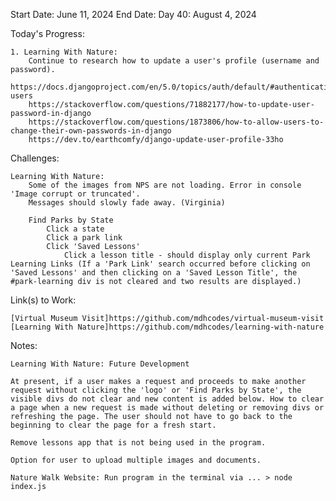 Start Date: June 11, 2024
End Date: 
Day 40: August 4, 2024

Today's Progress:

    1. Learning With Nature:
        Continue to research how to update a user's profile (username and password).
        https://docs.djangoproject.com/en/5.0/topics/auth/default/#authenticating-users
        https://stackoverflow.com/questions/71882177/how-to-update-user-password-in-django
        https://stackoverflow.com/questions/1873806/how-to-allow-users-to-change-their-own-passwords-in-django
        https://dev.to/earthcomfy/django-update-user-profile-33ho
                
Challenges:

    Learning With Nature: 
        Some of the images from NPS are not loading. Error in console 'Image corrupt or truncated'.
        Messages should slowly fade away. (Virginia)  

        Find Parks by State
            Click a state
            Click a park link
            Click 'Saved Lessons'
                Click a lesson title - should display only current Park Learning Links (If a 'Park Link' search occurred before clicking on 'Saved Lessons' and then clicking on a 'Saved Lesson Title', the #park-learning div is not cleared and two results are displayed.)    

Link(s) to Work:

    [Virtual Museum Visit]https://github.com/mdhcodes/virtual-museum-visit      
    [Learning With Nature]https://github.com/mdhcodes/learning-with-nature 

Notes:

    Learning With Nature: Future Development     

    At present, if a user makes a request and proceeds to make another request without clicking the 'logo' or 'Find Parks by State', the visible divs do not clear and new content is added below. How to clear a page when a new request is made without deleting or removing divs or refreshing the page. The user should not have to go back to the beginning to clear the page for a fresh start. 

    Remove lessons app that is not being used in the program.

    Option for user to upload multiple images and documents.

    Nature Walk Website: Run program in the terminal via ... > node index.js